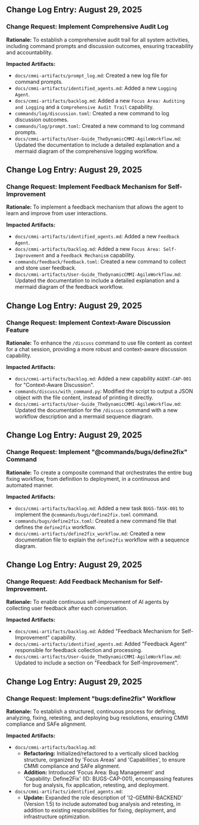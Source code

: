 ## Change Log Entry: August 29, 2025

### Change Request: Implement Comprehensive Audit Log

**Rationale:** To establish a comprehensive audit trail for all system activities, including command prompts and discussion outcomes, ensuring traceability and accountability.

**Impacted Artifacts:**
*   `docs/cmmi-artifacts/prompt_log.md`: Created a new log file for command prompts.
*   `docs/cmmi-artifacts/identified_agents.md`: Added a new `Logging Agent`.
*   `docs/cmmi-artifacts/backlog.md`: Added a new `Focus Area: Auditing and Logging` and a `Comprehensive Audit Trail` capability.
*   `commands/log/discussion.toml`: Created a new command to log discussion outcomes.
*   `commands/log/prompt.toml`: Created a new command to log command prompts.
*   `docs/cmmi-artifacts/User-Guide_TheDynamicCMMI-AgileWorkflow.md`: Updated the documentation to include a detailed explanation and a mermaid diagram of the comprehensive logging workflow.

## Change Log Entry: August 29, 2025

### Change Request: Implement Feedback Mechanism for Self-Improvement

**Rationale:** To implement a feedback mechanism that allows the agent to learn and improve from user interactions.

**Impacted Artifacts:**
*   `docs/cmmi-artifacts/identified_agents.md`: Added a new `Feedback Agent`.
*   `docs/cmmi-artifacts/backlog.md`: Added a new `Focus Area: Self-Improvement` and a `Feedback Mechanism` capability.
*   `commands/feedback/feedback.toml`: Created a new command to collect and store user feedback.
*   `docs/cmmi-artifacts/User-Guide_TheDynamicCMMI-AgileWorkflow.md`: Updated the documentation to include a detailed explanation and a mermaid diagram of the feedback workflow.

## Change Log Entry: August 29, 2025

### Change Request: Implement Context-Aware Discussion Feature

**Rationale:** To enhance the `/discuss` command to use file content as context for a chat session, providing a more robust and context-aware discussion capability.

**Impacted Artifacts:**
*   `docs/cmmi-artifacts/backlog.md`: Added a new capability `AGENT-CAP-001` for "Context-Aware Discussion".
*   `commands/discuss/with_command.py`: Modified the script to output a JSON object with the file content, instead of printing it directly.
*   `docs/cmmi-artifacts/User-Guide_TheDynamicCMMI-AgileWorkflow.md`: Updated the documentation for the `/discuss` command with a new workflow description and a mermaid sequence diagram.

## Change Log Entry: August 29, 2025

### Change Request: Implement "@commands/bugs/define2fix" Command

**Rationale:** To create a composite command that orchestrates the entire bug fixing workflow, from definition to deployment, in a continuous and automated manner.

**Impacted Artifacts:**
*   `docs/cmmi-artifacts/backlog.md`: Added a new task `BUGS-TASK-001` to implement the `@commands/bugs/define2fix.toml` command.
*   `commands/bugs/define2fix.toml`: Created a new command file that defines the `define2fix` workflow.
*   `docs/cmmi-artifacts/define2fix_workflow.md`: Created a new documentation file to explain the `define2fix` workflow with a sequence diagram.

## Change Log Entry: August 29, 2025

### Change Request: Add Feedback Mechanism for Self-Improvement.

**Rationale:** To enable continuous self-improvement of AI agents by collecting user feedback after each conversation.

**Impacted Artifacts:**
*   `docs/cmmi-artifacts/backlog.md`: Added "Feedback Mechanism for Self-Improvement" capability.
*   `docs/cmmi-artifacts/identified_agents.md`: Added "Feedback Agent" responsible for feedback collection and processing.
*   `docs/cmmi-artifacts/User-Guide_TheDynamicCMMI-AgileWorkflow.md`: Updated to include a section on "Feedback for Self-Improvement".

## Change Log Entry: August 29, 2025

### Change Request: Implement "bugs:define2fix" Workflow

**Rationale:** To establish a structured, continuous process for defining, analyzing, fixing, retesting, and deploying bug resolutions, ensuring CMMI compliance and SAFe alignment.

**Impacted Artifacts:**
*   `docs/cmmi-artifacts/backlog.md`:
    *   **Refactoring:** Initialized/refactored to a vertically sliced backlog structure, organized by 'Focus Areas' and 'Capabilities', to ensure CMMI compliance and SAFe alignment.
    *   **Addition:** Introduced 'Focus Area: Bug Management' and 'Capability: Define2Fix' (ID: BUGS-CAP-001), encompassing features for bug analysis, fix application, retesting, and deployment.
*   `docs/cmmi-artifacts/identified_agents.md`:
    *   **Update:** Expanded the role description of 'I2-GEMINI-BACKEND' (Version 1.5) to include automated bug analysis and retesting, in addition to existing responsibilities for fixing, deployment, and infrastructure optimization.